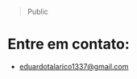 > Public

# Entre em contato:
- [eduardotalarico1337@gmail.com](mailto:eduardotalarico1337@gmail.com)
